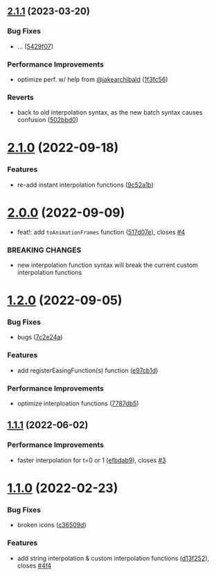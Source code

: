 ## [2.1.1](https://github.com/okikio/spring-easing/compare/v2.1.0...v2.1.1) (2023-03-20)


### Bug Fixes

* ... ([5429f07](https://github.com/okikio/spring-easing/commit/5429f07d0d0a14a31af287b8e6bd1479249183f1))


### Performance Improvements

* optimize perf. w/ help from [@jakearchibald](https://github.com/jakearchibald) ([1f3fc56](https://github.com/okikio/spring-easing/commit/1f3fc56ee45e8d8f9dd39c7f2fa01673c0794750))


### Reverts

* back to old interpolation syntax, as the new batch syntax causes confusion ([502bbd0](https://github.com/okikio/spring-easing/commit/502bbd0b3caa4110664a89d8163ad968253c6290))

# [2.1.0](https://github.com/okikio/spring-easing/compare/v2.0.0...v2.1.0) (2022-09-18)


### Features

* re-add instant interpolation functions ([9c52a1b](https://github.com/okikio/spring-easing/commit/9c52a1bbb0dbb1625cd8bfea46cc583d33eba59b))

# [2.0.0](https://github.com/okikio/spring-easing/compare/v1.2.0...v2.0.0) (2022-09-09)


* feat!: add `toAnimationFrames` function ([517d07e](https://github.com/okikio/spring-easing/commit/517d07efd9c7a519591f59203beae6083291db2d)), closes [#4](https://github.com/okikio/spring-easing/issues/4)


### BREAKING CHANGES

* new interpolation function syntax will break the current custom interpolation functions

# [1.2.0](https://github.com/okikio/spring-easing/compare/v1.1.1...v1.2.0) (2022-09-05)


### Bug Fixes

* bugs ([7c2e24a](https://github.com/okikio/spring-easing/commit/7c2e24a4f16f41b24ed2f201de38b8b64a66d0a7))


### Features

* add registerEasingFunction(s) function ([e97cb1d](https://github.com/okikio/spring-easing/commit/e97cb1d838f01678d86ea6bf372eaf75137446b9))


### Performance Improvements

* optimize interploation functions ([7787db5](https://github.com/okikio/spring-easing/commit/7787db509b0cf94b25ed611f23b5f0bb3298cb00))

## [1.1.1](https://github.com/okikio/spring-easing/compare/v1.1.0...v1.1.1) (2022-06-02)


### Performance Improvements

* faster interpolation for t=0 or 1  ([efbdab9](https://github.com/okikio/spring-easing/commit/efbdab9479bff49480b14909c5ff25be67c0cb8a)), closes [#3](https://github.com/okikio/spring-easing/issues/3)

# [1.1.0](https://github.com/okikio/spring-easing/compare/v1.0.0...v1.1.0) (2022-02-23)


### Bug Fixes

* broken icons ([c36509d](https://github.com/okikio/spring-easing/commit/c36509d91dec13d34bacfaa01e58ffa6ecbdefbc))


### Features

* add string interpolation & custom interpolation functions ([d13f252](https://github.com/okikio/spring-easing/commit/d13f252f9a9e0b699ea762c0f90a2e042a1e57db)), closes [#4f4](https://github.com/okikio/spring-easing/issues/4f4)
